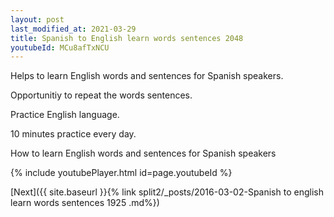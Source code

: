 ```yaml
---
layout: post
last_modified_at: 2021-03-29
title: Spanish to English learn words sentences 2048 
youtubeId: MCu8afTxNCU
---
```

 
 
Helps to learn English words and sentences for Spanish speakers.

Opportunitiy to repeat the words sentences. 

Practice English language. 
 
10 minutes practice every day. 
 
How to learn English words and sentences for Spanish speakers 
 
{% include youtubePlayer.html id=page.youtubeId %}
 
 
[Next]({{ site.baseurl }}{% link  split2/_posts/2016-03-02-Spanish to english learn words sentences 1925 .md%})
 

